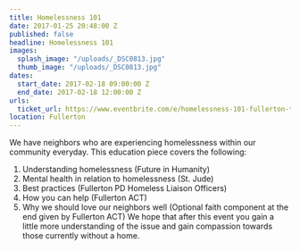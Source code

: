 ```yaml
---
title: Homelessness 101
date: 2017-01-25 20:48:00 Z
published: false
headline: Homelessness 101
images:
  splash_image: "/uploads/_DSC0813.jpg"
  thumb_image: "/uploads/_DSC0813.jpg"
dates:
  start_date: 2017-02-18 09:00:00 Z
  end_date: 2017-02-18 12:00:00 Z
urls:
  ticket_url: https://www.eventbrite.com/e/homelessness-101-fullerton-tickets-30931973365
location: Fullerton
---
```


We have neighbors who are experiencing homelessness within our community everyday. This education piece covers the following:
1. Understanding homelessness (Future in Humanity)
2. Mental health in relation to homelessness (St. Jude)
3. Best practices (Fullerton PD Homeless Liaison Officers)
4. How you can help (Fullerton ACT)
5. Why we should love our neighbors well (Optional faith component at the end given by Fullerton ACT)
We hope that after this event you gain a little more understanding of the issue and gain compassion towards those currently without a home.